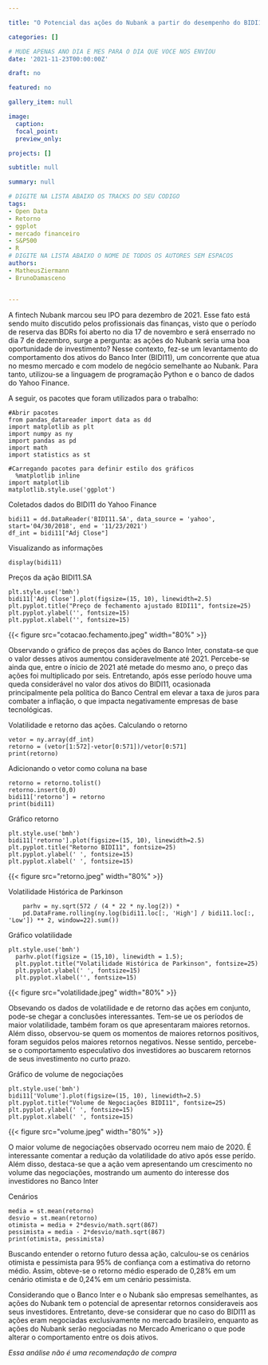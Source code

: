 ```yaml
---

title: "O Potencial das ações do Nubank a partir do desempenho do BIDI11"

categories: []

# MUDE APENAS ANO DIA E MES PARA O DIA QUE VOCE NOS ENVIOU
date: '2021-11-23T00:00:00Z' 

draft: no

featured: no

gallery_item: null

image:
  caption: 
  focal_point: 
  preview_only: 

projects: []

subtitle: null

summary: null

# DIGITE NA LISTA ABAIXO OS TRACKS DO SEU CODIGO
tags: 
- Open Data
- Retorno
- ggplot
- mercado financeiro 
- S&P500
- R
# DIGITE NA LISTA ABAIXO O NOME DE TODOS OS AUTORES SEM ESPACOS
authors:
- MatheusZiermann
- BrunoDamasceno


---
```


A fintech Nubank marcou seu IPO para dezembro de 2021. Esse fato está sendo muito 
discutido pelos profissionais das finanças, visto que o período de reserva das BDRs
foi aberto no dia 17 de novembro e será enserrado no dia 7 de 
dezembro, surge a pergunta: as ações do Nubank seria uma boa oportunidade de 
investimento?
Nesse contexto, fez-se um levantamento do comportamento dos ativos do Banco Inter (BIDI11), um 
concorrente que atua no mesmo mercado e com modelo de negócio semelhante ao Nubank. Para tanto, utilizou-se a linguagem de programação
Python e o banco de dados do Yahoo Finance.


A seguir, os pacotes que foram utilizados para o trabalho:

	#Abrir pacotes
	from pandas_datareader import data as dd
	import matplotlib as plt
	import numpy as ny
	import pandas as pd
	import math
	import statistics as st

  	#Carregando pacotes para definir estilo dos gráficos
	  %matplotlib inline
  	import matplotlib
  	matplotlib.style.use('ggplot')

Coletados dados do BIDI11 do Yahoo Finance

	bidi11 = dd.DataReader('BIDI11.SA', data_source = 'yahoo', start='04/30/2018', end = '11/23/2021')
	df_int = bidi11["Adj Close"]

Visualizando as informações

	display(bidi11)

Preços da ação BIDI11.SA

 	plt.style.use('bmh')
	bidi11['Adj Close'].plot(figsize=(15, 10), linewidth=2.5)
	plt.pyplot.title("Preço de fechamento ajustado BIDI11", fontsize=25)
	plt.pyplot.ylabel('', fontsize=15)
	plt.pyplot.xlabel('', fontsize=15)

{{< figure src="cotacao.fechamento.jpeg" width="80%" >}} 

Observando o gráfico de preços das ações do Banco Inter, constata-se 
que o valor desses ativos aumentou consideravelmente até 2021. Percebe-se ainda que, 
entre o ínicio de 2021 até metade do mesmo ano, o preço das ações foi multiplicado
por seis. Entretando, após esse período houve uma queda considerável no valor dos ativos
do BIDI11, ocasionada principalmente pela política do Banco Central em elevar a taxa de juros para combater a inflação,
o que impacta negativamente empresas de base tecnológicas.

Volatilidade e retorno das ações. Calculando o retorno

	vetor = ny.array(df_int)
	retorno = (vetor[1:572]-vetor[0:571])/vetor[0:571]
	print(retorno)


Adicionando o vetor como coluna na base

	retorno = retorno.tolist()
	retorno.insert(0,0)
	bidi11['retorno'] = retorno
	print(bidi11)

Gráfico retorno

	plt.style.use('bmh')
	bidi11['retorno'].plot(figsize=(15, 10), linewidth=2.5)
	plt.pyplot.title("Retorno BIDI11", fontsize=25)
	plt.pyplot.ylabel(' ', fontsize=15)
	plt.pyplot.xlabel(' ', fontsize=15)

{{< figure src="retorno.jpeg" width="80%" >}} 
	
Volatilidade Histórica de Parkinson

	    parhv = ny.sqrt(572 / (4 * 22 * ny.log(2)) *
  		pd.DataFrame.rolling(ny.log(bidi11.loc[:, 'High'] / bidi11.loc[:, 'Low']) ** 2, window=22).sum())

Gráfico volatilidade
	
    plt.style.use('bmh')
	  parhv.plot(figsize = (15,10), linewidth = 1.5);
	  plt.pyplot.title("Volatilidade Histórica de Parkinson", fontsize=25)
	  plt.pyplot.ylabel(' ', fontsize=15)
	  plt.pyplot.xlabel('', fontsize=15)

{{< figure src="volatilidade.jpeg" width="80%" >}} 


Obsevando os dados de volatilidade e de retorno das ações em conjunto, pode-se chegar a
conclusões interessantes. Tem-se ue os períodos de maior volatilidade, também foram os que apresentaram maiores retornos.
Além disso, observou-se quem os momentos de maiores retornos positivos, foram seguidos pelos maiores retornos negativos.
Nesse sentido, percebe-se o comportamento especulativo dos investidores ao buscarem retornos de seus investimento no curto prazo. 


Gráfico de volume de negociações

	plt.style.use('bmh')
	bidi11['Volume'].plot(figsize=(15, 10), linewidth=2.5)
	plt.pyplot.title("Volume de Negociações BIDI11", fontsize=25)
	plt.pyplot.ylabel(' ', fontsize=15)
	plt.pyplot.xlabel(' ', fontsize=15)


{{< figure src="volume.jpeg" width="80%" >}} 

O maior volume de negociações observado ocorreu nem maio de 2020. É interessante comentar a redução da volatilidade 
do ativo após esse perído. Além disso, destaca-se que a ação vem apresentando um crescimento no volume das negociações,
mostrando um aumento do interesse dos investidores no Banco Inter

Cenários

	media = st.mean(retorno)
	desvio = st.mean(retorno)
	otimista = media + 2*desvio/math.sqrt(867)
	pessimista = media - 2*desvio/math.sqrt(867)
	print(otimista, pessimista)


Buscando entender o retorno futuro dessa ação, calculou-se os cenários otimista e pessimista
para 95% de confiança com a estimativa do retorno médio. Assim, obteve-se o retorno médio esperado
de 0,28% em um cenário otimista e de 0,24% em um cenário pessimista. 

Considerando que o Banco Inter e o Nubank são empresas semelhantes, as ações do Nubank tem o 
potencial de apresentar retornos consideraveis aos seus investidores. Entretanto, deve-se considerar que no caso do BIDI11
as ações eram negociadas exclusivamente no mercado brasileiro, enquanto as ações do Nubank serão negociadas no 
Mercado Americano o que pode alterar o comportamento entre os dois ativos.

*Essa análise não é uma recomendação de compra*
